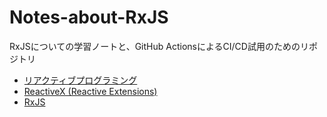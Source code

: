 # Notes-about-RxJS
RxJSについての学習ノートと、GitHub ActionsによるCI/CD試用のためのリポジトリ

- [リアクティブプログラミング](reactive-programming.md)
- [ReactiveX (Reactive Extensions)](reactive-extensions.md)
- [RxJS](rxjs/rxjs.md)